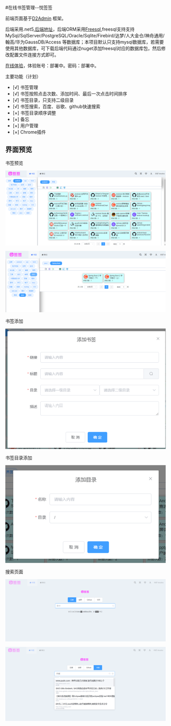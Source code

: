 
#在线书签管理--悦签签

前端页面基于[D2Admin](https://github.com/d2-projects/d2-admin) 框架。

后端采用.net5,[后端地址](https://github.com/pi-dan/YueQianQian)，后端ORM采用[Freesql](https://github.com/dotnetcore/FreeSql),freesql支持支持 MySql/SqlServer/PostgreSQL/Oracle/Sqlite/Firebird/达梦/人大金仓/神舟通用/翰高/华为GaussDB/Access 等数据库；本项目默认只支持mysql数据库，若需要使用其他数据库，可下载后端代码通过nuget添加freesql对应的数据库包，然后修改配置文件连接方式即可。

[在线体验](http://testmark.20200105.xyz/ "在线书签管理系统")，体验账号：部署中。密码：部署中。

主要功能（计划）

- [√] 书签管理
- [√] 书签按照点击次数、添加时间、最后一次点击时间排序
- [√] 书签目录，只支持二级目录
- [√] 书签搜索，百度、谷歌、github快速搜索
- [×] 书签目录顺序调整
- [×] 备忘
- [×] 用户管理
- [×] Chrome插件

界面预览
-------
书签预览

![preview](https://github.com/pi-dan/YueQianQian_VUE/blob/main/images/pre1.png?raw=true)

![preview](https://github.com/pi-dan/YueQianQian_VUE/blob/main/images/pre6.png?raw=true)

书签添加

![preview](https://github.com/pi-dan/YueQianQian_VUE/blob/main/images/pre2.png?raw=true)

书签目录添加

![preview](https://github.com/pi-dan/YueQianQian_VUE/blob/main/images/pre3.png?raw=true)

搜索页面

![preview](https://github.com/pi-dan/YueQianQian_VUE/blob/main/images/pre4.png?raw=true)

![preview](https://github.com/pi-dan/YueQianQian_VUE/blob/main/images/pre5.png?raw=true)